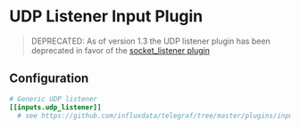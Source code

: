 # UDP Listener Input Plugin

> DEPRECATED: As of version 1.3 the UDP listener plugin has been deprecated in favor of the
> [socket_listener plugin](https://github.com/influxdata/telegraf/tree/master/plugins/inputs/socket_listener)

## Configuration

```toml
# Generic UDP listener
[[inputs.udp_listener]]
  # see https://github.com/influxdata/telegraf/tree/master/plugins/inputs/socket_listener
```
